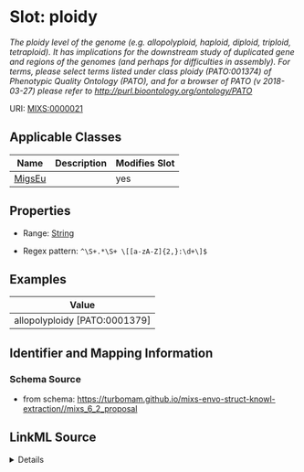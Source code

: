 # Slot: ploidy


_The ploidy level of the genome (e.g. allopolyploid, haploid, diploid, triploid, tetraploid). It has implications for the downstream study of duplicated gene and regions of the genomes (and perhaps for difficulties in assembly). For terms, please select terms listed under class ploidy (PATO:001374) of Phenotypic Quality Ontology (PATO), and for a browser of PATO (v 2018-03-27) please refer to http://purl.bioontology.org/ontology/PATO_



URI: [MIXS:0000021](https://w3id.org/mixs/0000021)



<!-- no inheritance hierarchy -->




## Applicable Classes

| Name | Description | Modifies Slot |
| --- | --- | --- |
[MigsEu](MigsEu.md) |  |  yes  |







## Properties

* Range: [String](String.md)

* Regex pattern: `^\S+.*\S+ \[[a-zA-Z]{2,}:\d+\]$`






## Examples

| Value |
| --- |
| allopolyploidy [PATO:0001379] |

## Identifier and Mapping Information







### Schema Source


* from schema: https://turbomam.github.io/mixs-envo-struct-knowl-extraction//mixs_6_2_proposal




## LinkML Source

<details>
```yaml
name: ploidy
description: The ploidy level of the genome (e.g. allopolyploid, haploid, diploid,
  triploid, tetraploid). It has implications for the downstream study of duplicated
  gene and regions of the genomes (and perhaps for difficulties in assembly). For
  terms, please select terms listed under class ploidy (PATO:001374) of Phenotypic
  Quality Ontology (PATO), and for a browser of PATO (v 2018-03-27) please refer to
  http://purl.bioontology.org/ontology/PATO
title: ploidy
examples:
- value: allopolyploidy [PATO:0001379]
in_subset:
- nucleic acid sequence source
from_schema: https://turbomam.github.io/mixs-envo-struct-knowl-extraction//mixs_6_2_proposal
rank: 1000
slot_uri: MIXS:0000021
multivalued: false
alias: ploidy
domain_of:
- MigsEu
range: string
pattern: ^\S+.*\S+ \[[a-zA-Z]{2,}:\d+\]$

```
</details>